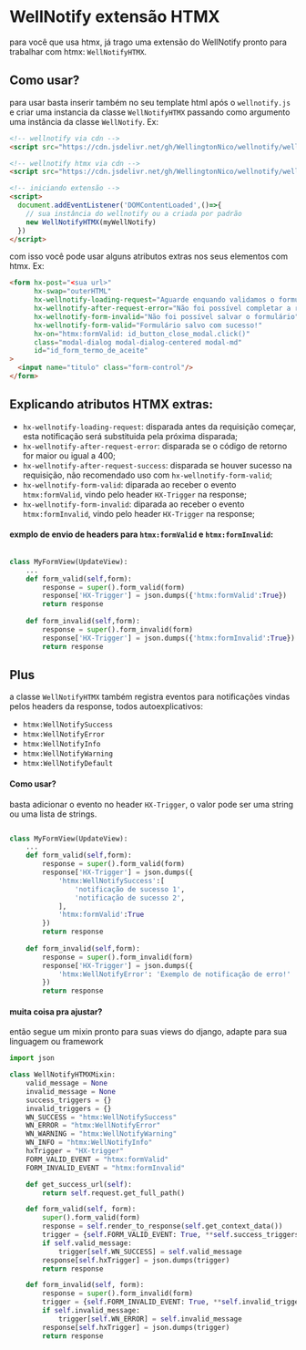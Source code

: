 # WellNotify extensão HTMX
para você que usa htmx, já trago uma extensão do WellNotify pronto para trabalhar com htmx: `WellNotifyHTMX`.


## Como usar?
para usar basta inserir também no seu template html após o `wellnotify.js` e criar uma instancia da classe `WellNotifyHTMX`
passando como argumento uma instância da classe `WellNotify`. Ex:
```html
<!-- wellnotify via cdn -->
<script src="https://cdn.jsdelivr.net/gh/WellingtonNico/wellnotify/wellnotify.js"></script>

<!-- wellnotify htmx via cdn -->
<script src="https://cdn.jsdelivr.net/gh/WellingtonNico/wellnotify/wellnotify.htmx.js"></script>

<!-- iniciando extensão -->
<script>
  document.addEventListener('DOMContentLoaded',()=>{
    // sua instância do wellnotify ou a criada por padrão
    new WellNotifyHTMX(myWellNotify)
  })
</script>
```
com isso você pode usar alguns atributos extras nos seus elementos com htmx. Ex:
```html
<form hx-post="<sua url>"
      hx-swap="outerHTML"
      hx-wellnotify-loading-request="Aguarde enquando validamos o formulário..."
      hx-wellnotify-after-request-error="Não foi possível completar a requisição"
      hx-wellnotify-form-invalid="Não foi possível salvar o formulário"
      hx-wellnotify-form-valid="Formulário salvo com sucesso!"
      hx-on="htmx:formValid: id_button_close_modal.click()"
      class="modal-dialog modal-dialog-centered modal-md"
      id="id_form_termo_de_aceite"
>
  <input name="titulo" class="form-control"/>
</form>
```

## Explicando atributos HTMX extras:
* `hx-wellnotify-loading-request`: disparada antes da requisição começar, esta notificação será substituida pela próxima disparada;
* `hx-wellnotify-after-request-error`: disparada se o código de retorno for maior ou igual a 400;
* `hx-wellnotify-after-request-success`: disparada se houver sucesso na requisição, não recomendado uso com `hx-wellnotify-form-valid`;
* `hx-wellnotify-form-valid`: diparada ao receber o evento `htmx:formValid`, vindo pelo header `HX-Trigger` na response;
* `hx-wellnotify-form-invalid`: diparada ao receber o evento `htmx:formInvalid`, vindo pelo header `HX-Trigger` na response;

#### exmplo de envio de headers para `htmx:formValid` e `htmx:formInvalid`:
```python 

class MyFormView(UpdateView):
    ...
    def form_valid(self,form):
        response = super().form_valid(form)
        response['HX-Trigger'] = json.dumps({'htmx:formValid':True})
        return response    
        
    def form_invalid(self,form):
        response = super().form_invalid(form)
        response['HX-Trigger'] = json.dumps({'htmx:formInvalid':True})
        return response
```


## Plus
a classe `WellNotifyHTMX` também registra eventos para notificações vindas pelos headers da response,
todos autoexplicativos:
* `htmx:WellNotifySuccess`
* `htmx:WellNotifyError`
* `htmx:WellNotifyInfo`
* `htmx:WellNotifyWarning`
* `htmx:WellNotifyDefault`

#### Como usar?

basta adicionar o evento no header `HX-Trigger`, o valor pode ser uma string ou uma lista de strings.

```python 

class MyFormView(UpdateView):
    ...
    def form_valid(self,form):
        response = super().form_valid(form)
        response['HX-Trigger'] = json.dumps({
            'htmx:WellNotifySuccess':[
                'notificação de sucesso 1',
                'notificação de sucesso 2',
            ],
            'htmx:formValid':True
        })
        return response    
        
    def form_invalid(self,form):
        response = super().form_invalid(form)
        response['HX-Trigger'] = json.dumps({
            'htmx:WellNotifyError': 'Exemplo de notificação de erro!'
        })
        return response
```
     
#### muita coisa pra ajustar?
então segue um mixin pronto para suas views do django, adapte para sua linguagem ou framework
```python
import json

class WellNotifyHTMXMixin:
    valid_message = None
    invalid_message = None
    success_triggers = {}
    invalid_triggers = {}
    WN_SUCCESS = "htmx:WellNotifySuccess"
    WN_ERROR = "htmx:WellNotifyError"
    WN_WARNING = "htmx:WellNotifyWarning"
    WN_INFO = "htmx:WellNotifyInfo"
    hxTrigger = "HX-trigger"
    FORM_VALID_EVENT = "htmx:formValid"
    FORM_INVALID_EVENT = "htmx:formInvalid"

    def get_success_url(self):
        return self.request.get_full_path()

    def form_valid(self, form):
        super().form_valid(form)
        response = self.render_to_response(self.get_context_data())
        trigger = {self.FORM_VALID_EVENT: True, **self.success_triggers}
        if self.valid_message:
            trigger[self.WN_SUCCESS] = self.valid_message
        response[self.hxTrigger] = json.dumps(trigger)
        return response

    def form_invalid(self, form):
        response = super().form_invalid(form)
        trigger = {self.FORM_INVALID_EVENT: True, **self.invalid_triggers}
        if self.invalid_message:
            trigger[self.WN_ERROR] = self.invalid_message
        response[self.hxTrigger] = json.dumps(trigger)
        return response

```